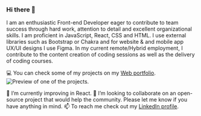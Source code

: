 ### Hi there 👋
I am an enthusiastic Front-end Developer eager to contribute to team success through hard work, attention to detail and excellent organizational skills. I am proficient in JavaScript, React, CSS and HTML. I use external libraries such as Bootstrap or Chakra and for website & and mobile app UX/UI designs I use Figma. In my current remote/Hybrid employment, I contribute to the content creation of coding sessions as well as the delivery of coding courses.

💻 You can check some of my projects on my [Web portfolio](https://patrikrizek.github.io/).
<picture>
 <source media="(prefers-color-scheme: dark)" srcset="https://patrikrizek.github.io/media/react-app-game-hub.JPG">
 <source media="(prefers-color-scheme: light)" srcset="https://patrikrizek.github.io/media/react-app-game-hub.JPG">
 <img alt="Preview of one of the projects." src="https://patrikrizek.github.io/media/react-app-game-hub.JPG">
</picture>


🌱 I’m currently improving in React.
👯 I’m looking to collaborate on an open-source project that would help the community. Please let me know if you have anything in mind.
📫 To reach me check out my [LinkedIn profile](https://www.linkedin.com/in/patrikrizek/).

<!--
**Patrikrizek/Patrikrizek** is a ✨ _special_ ✨ repository because its `README.md` (this file) appears on your GitHub profile.

Here are some ideas to get you started:

- 🔭 I’m currently working on ...
- 🌱 I’m currently learning ...
- 👯 I’m looking to collaborate on ...
- 🤔 I’m looking for help with ...
- 💬 Ask me about ...
- 📫 How to reach me: ...
- 😄 Pronouns: ...
- ⚡ Fun fact: ...
-->
